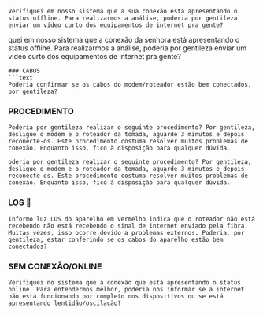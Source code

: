 ```text
Verifiquei em nosso sistema que a sua conexão está apresentando o status offline. Para realizarmos a análise, poderia por gentileza enviar um vídeo curto dos equipamentos de internet pra gente?
```
quei em nosso sistema que a conexão da senhora está apresentando o status offline. Para realizarmos a análise, poderia por gentileza enviar um vídeo curto dos equipamentos de internet pra gente?
```
### CABOS
```text
Poderia confirmar se os cabos do modem/roteador estão bem conectados, por gentileza?
```
### PROCEDIMENTO
```text
Poderia por gentileza realizar o seguinte procedimento? Por gentileza, desligue o modem e o roteador da tomada, aguarde 3 minutos e depois reconecte-os. Este procedimento costuma resolver muitos problemas de conexão. Enquanto isso, fico à disposição para qualquer dúvida.
```
```text
oderia por gentileza realizar o seguinte procedimento? Por gentileza, desligue o modem e o roteador da tomada, aguarde 3 minutos e depois reconecte-os. Este procedimento costuma resolver muitos problemas de conexão. Enquanto isso, fico à disposição para qualquer dúvida.
```
### LOS 🔴
```text
Informo luz LOS do aparelho em vermelho indica que o roteador não está recebendo não está recebendo o sinal de internet enviado pela fibra. Muitas vezes, isso ocorre devido a problemas externos. Poderia, por gentileza, estar conferindo se os cabos do aparelho estão bem conectados?
```
### SEM CONEXÃO/ONLINE
```text
Verifiquei no sistema que a conexão que está apresentando o status online. Para entendermos melhor, poderia nos informar se a internet não está funcionando por completo nos dispositivos ou se está apresentando lentidão/oscilação?
```
